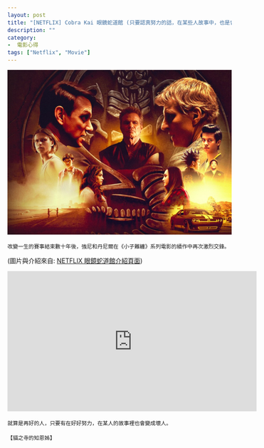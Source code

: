 ```yaml
---
layout: post
title: "[NETFLIX] Cobra Kai 眼鏡蛇道館 (只要認真努力的話，在某些人故事中，也是會成為壞人)"
description: "" 
category: 
-  電影心得
tags: ["Netflix", "Movie"]
---
```


![](../images/2020/cobra_kai.jpg)

```
改變一生的賽事結束數十年後，強尼和丹尼爾在《小子難纏》系列電影的續作中再次激烈交鋒。
```

(圖片與介紹來自: [NETFLIX 眼鏡蛇道館介紹頁面](https://www.netflix.com/tw/title/81002370))

<iframe width="560" height="315" src="https://www.youtube.com/embed/207l5RBzxtE" frameborder="0" allow="accelerometer; autoplay; encrypted-media; gyroscope; picture-in-picture" allowfullscreen></iframe>

```
就算是再好的人，只要有在好好努力，在某人的故事裡也會變成壞人。
																								【貓之寺的知恩姊】
```



